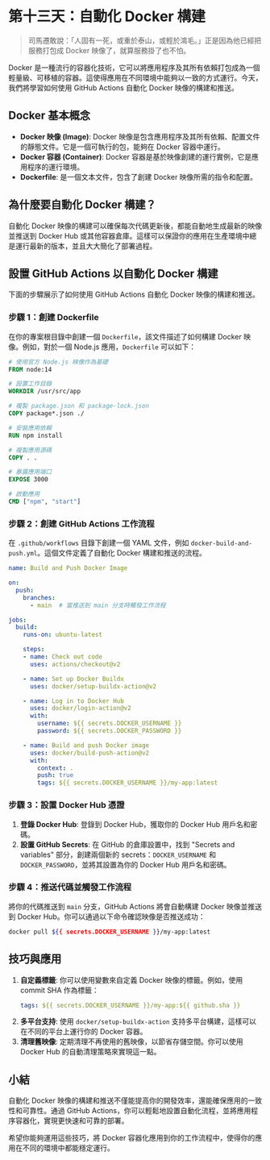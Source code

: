 # 第十三天：**自動化 Docker 構建**

> 司馬遷敢說：「人固有一死，或重於泰山，或輕於鴻毛。」正是因為他已經把服務打包成 Docker 映像了，就算服務掛了也不怕。
> 
Docker 是一種流行的容器化技術，它可以將應用程序及其所有依賴打包成為一個輕量級、可移植的容器。這使得應用在不同環境中能夠以一致的方式運行。今天，我們將學習如何使用 GitHub Actions 自動化 Docker 映像的構建和推送。

## **Docker 基本概念**

- **Docker 映像 (Image)**: Docker 映像是包含應用程序及其所有依賴、配置文件的靜態文件。它是一個可執行的包，能夠在 Docker 容器中運行。
- **Docker 容器 (Container)**: Docker 容器是基於映像創建的運行實例，它是應用程序的運行環境。
- **Dockerfile**: 是一個文本文件，包含了創建 Docker 映像所需的指令和配置。

## **為什麼要自動化 Docker 構建？**
自動化 Docker 映像的構建可以確保每次代碼更新後，都能自動地生成最新的映像並推送到 Docker Hub 或其他容器倉庫。這樣可以保證你的應用在生產環境中總是運行最新的版本，並且大大簡化了部署過程。

## **設置 GitHub Actions 以自動化 Docker 構建**

下面的步驟展示了如何使用 GitHub Actions 自動化 Docker 映像的構建和推送。

### **步驟 1：創建 Dockerfile**

在你的專案根目錄中創建一個 `Dockerfile`，該文件描述了如何構建 Docker 映像。例如，對於一個 Node.js 應用，`Dockerfile` 可以如下：

```Dockerfile
# 使用官方 Node.js 映像作為基礎
FROM node:14

# 設置工作目錄
WORKDIR /usr/src/app

# 複製 package.json 和 package-lock.json
COPY package*.json ./

# 安裝應用依賴
RUN npm install

# 複製應用源碼
COPY . .

# 暴露應用端口
EXPOSE 3000

# 啟動應用
CMD ["npm", "start"]
```

### **步驟 2：創建 GitHub Actions 工作流程**

在 `.github/workflows` 目錄下創建一個 YAML 文件，例如 `docker-build-and-push.yml`。這個文件定義了自動化 Docker 構建和推送的流程。

```yaml
name: Build and Push Docker Image

on:
  push:
    branches:
      - main  # 當推送到 main 分支時觸發工作流程

jobs:
  build:
    runs-on: ubuntu-latest

    steps:
    - name: Check out code
      uses: actions/checkout@v2

    - name: Set up Docker Buildx
      uses: docker/setup-buildx-action@v2

    - name: Log in to Docker Hub
      uses: docker/login-action@v2
      with:
        username: ${{ secrets.DOCKER_USERNAME }}
        password: ${{ secrets.DOCKER_PASSWORD }}

    - name: Build and push Docker image
      uses: docker/build-push-action@v2
      with:
        context: .
        push: true
        tags: ${{ secrets.DOCKER_USERNAME }}/my-app:latest
```

### **步驟 3：設置 Docker Hub 憑證**

1. **登錄 Docker Hub**: 登錄到 Docker Hub，獲取你的 Docker Hub 用戶名和密碼。
2. **設置 GitHub Secrets**: 在 GitHub 的倉庫設置中，找到 "Secrets and variables" 部分，創建兩個新的 secrets：`DOCKER_USERNAME` 和 `DOCKER_PASSWORD`，並將其設置為你的 Docker Hub 用戶名和密碼。

### **步驟 4：推送代碼並觸發工作流程**

將你的代碼推送到 `main` 分支，GitHub Actions 將會自動構建 Docker 映像並推送到 Docker Hub。你可以通過以下命令確認映像是否推送成功：

```bash
docker pull ${{ secrets.DOCKER_USERNAME }}/my-app:latest
```

## **技巧與應用**

1. **自定義標籤**: 你可以使用變數來自定義 Docker 映像的標籤。例如，使用 commit SHA 作為標籤：
   ```yaml
   tags: ${{ secrets.DOCKER_USERNAME }}/my-app:${{ github.sha }}
   ```
2. **多平台支持**: 使用 `docker/setup-buildx-action` 支持多平台構建，這樣可以在不同的平台上運行你的 Docker 容器。
3. **清理舊映像**: 定期清理不再使用的舊映像，以節省存儲空間。你可以使用 Docker Hub 的自動清理策略來實現這一點。

## **小結**

自動化 Docker 映像的構建和推送不僅能提高你的開發效率，還能確保應用的一致性和可靠性。通過 GitHub Actions，你可以輕鬆地設置自動化流程，並將應用程序容器化，實現更快速和可靠的部署。

希望你能夠運用這些技巧，將 Docker 容器化應用到你的工作流程中，使得你的應用在不同的環境中都能穩定運行。